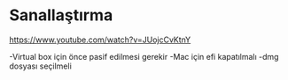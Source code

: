# Sanallaştırma
https://www.youtube.com/watch?v=JUojcCvKtnY

-Virtual box için önce pasif edilmesi gerekir
-Mac için efi kapatılmalı
-dmg dosyası seçilmeli
